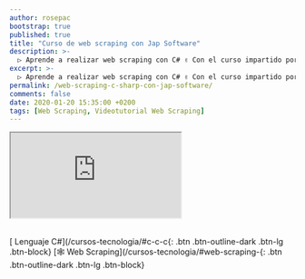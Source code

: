 ```yaml
---
author: rosepac
bootstrap: true
published: true
title: "Curso de web scraping con Jap Software"
description: >-
  ▷ Aprende a realizar web scraping con C# ✌️ Con el curso impartido por Jap Software
excerpt: >-
  ▷ Aprende a realizar web scraping con C# ✌️ Con el curso impartido por Jap Software
permalink: /web-scraping-c-sharp-con-jap-software/
comments: false
date: 2020-01-20 15:35:00 +0200
tags: [Web Scraping, Videotutorial Web Scraping]
---
```


<div class="embed-responsive embed-responsive-16by9">
  <iframe class="embed-responsive-item" src="https://www.youtube-nocookie.com/embed/videoseries?list=PLLJJqiFt6VPppXHa0llA3HjpKxAhxhXzN" allowfullscreen></iframe>
</div><br/>

[<i class="far fa-window-maximize"></i> Lenguaje C#](/cursos-tecnologia/#c-c-c{: .btn .btn-outline-dark .btn-lg .btn-block}
[🕸 Web Scraping](/cursos-tecnologia/#web-scraping-{: .btn .btn-outline-dark .btn-lg .btn-block}